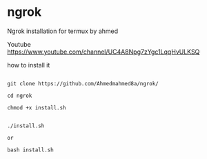 # ngrok
Ngrok installation for termux by ahmed 

Youtube
https://www.youtube.com/channel/UC4A8Npg7zYgc1LqqHvULKSQ


how to install it

```

git clone https://github.com/Ahmedmahmed8a/ngrok/

cd ngrok

chmod +x install.sh


./install.sh

or 

bash install.sh
```
